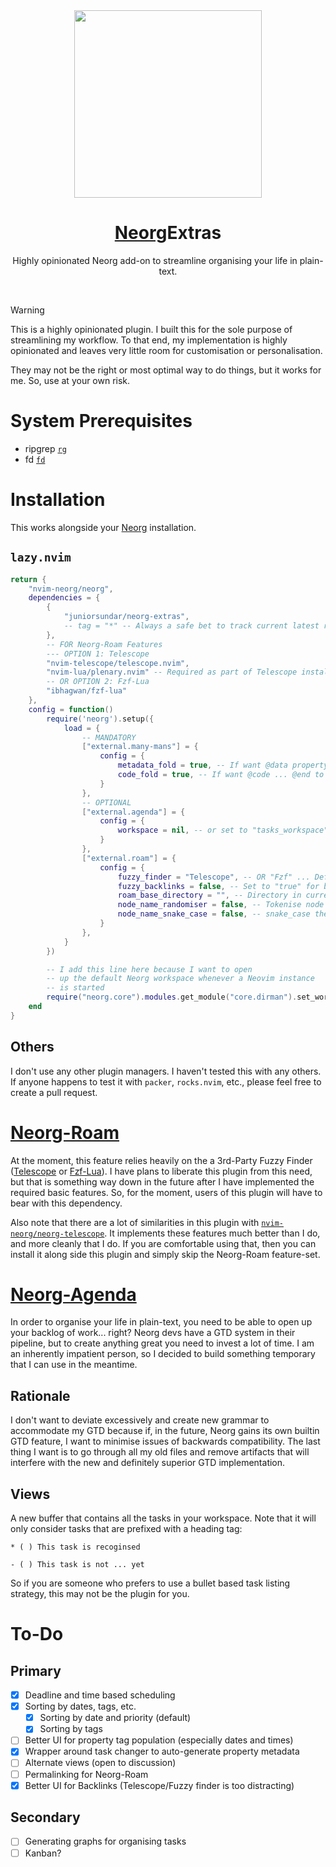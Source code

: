 <div align="center">

<img src="https://i.imgur.com/20X5DNx.png" width=300>

# [Neorg](https://github.com/nvim-neorg/neorg)Extras

Highly opinionated Neorg add-on to streamline organising your life in plain-text. 

</div>
<div align="center">
<br>
</div>

> [!warning]
> 
> This is a highly opinionated plugin. I built this for the sole purpose of
> streamlining my workflow. To that end, my implementation is highly
> opinionated and leaves very little room for customisation or personalisation.
> 
> They may not be the right or most optimal way to do things, but it works for
> me. So, use at your own risk.

# System Prerequisites

- ripgrep [`rg`](https://github.com/BurntSushi/ripgrep)
- fd [`fd`](https://github.com/sharkdp/fd)

# Installation

This works alongside your [Neorg](https://github.com/andreadev-it/neorg-module-tutorials/blob/main/introduction.md#adding-it-to-neorg) installation.

## `lazy.nvim`

```lua
return {
    "nvim-neorg/neorg",
    dependencies = {
        {
            "juniorsundar/neorg-extras",
            -- tag = "*" -- Always a safe bet to track current latest release
        },
        -- FOR Neorg-Roam Features
        --- OPTION 1: Telescope
        "nvim-telescope/telescope.nvim",
        "nvim-lua/plenary.nvim" -- Required as part of Telescope installation
        -- OR OPTION 2: Fzf-Lua
        "ibhagwan/fzf-lua"
    },
    config = function()
        require('neorg').setup({
            load = {
                -- MANDATORY
                ["external.many-mans"] = {
                    config = {
                        metadata_fold = true, -- If want @data property ... @end to fold
                        code_fold = true, -- If want @code ... @end to fold
                    }
                },
                -- OPTIONAL
                ["external.agenda"] = {
                    config = {
                        workspace = nil, -- or set to "tasks_workspace" to limit agenda search to just that workspace
                    }
                },
                ["external.roam"] = {
                    config = {
                        fuzzy_finder = "Telescope", -- OR "Fzf" ... Defaults to "Telescope"
                        fuzzy_backlinks = false, -- Set to "true" for backlinks in fuzzy finder instead of buffer
                        roam_base_directory = "", -- Directory in current workspace to store roam nodes
                        node_name_randomiser = false, -- Tokenise node name suffix for more randomisation
                        node_name_snake_case = false, -- snake_case the names if node_name_randomiser = false
                    }
                },
            }
        })

        -- I add this line here because I want to open 
        -- up the default Neorg workspace whenever a Neovim instance
        -- is started
        require("neorg.core").modules.get_module("core.dirman").set_workspace("default") 
    end
}
```

## Others

I don't use any other plugin managers. I haven't tested this with any others.
If anyone happens to test it with `packer`, `rocks.nvim`, etc., please feel free
to create a pull request.

# [Neorg-Roam](./docs/neorg-roam.md)

At the moment, this feature relies heavily on the a 3rd-Party Fuzzy Finder ([Telescope](https://github.com/nvim-telescope/telescope.nvim) or [Fzf-Lua](https://github.com/ibhagwan/fzf-lua)).
I have plans to liberate this plugin from this need, but that
is something way down in the future after I have implemented the required basic
features. So, for the moment, users of this plugin will have to bear with this
dependency.

Also note that there are a lot of similarities in this plugin with [`nvim-neorg/neorg-telescope`](https://github.com/nvim-neorg/neorg-telescope).
It implements these features much better than I do, and more cleanly that I do.
If you are comfortable using that, then you can install it along side this
plugin and simply skip the Neorg-Roam feature-set.

# [Neorg-Agenda](./docs/neorg-agenda.md)

In order to organise your life in plain-text, you need to be able to open up
your backlog of work... right? Neorg devs have a GTD system in their pipeline,
but to create anything great you need to invest a lot of time. I am an
inherently impatient person, so I decided to build something temporary that I
can use in the meantime.

## Rationale

I don't want to deviate excessively and create new grammar to accommodate my
GTD because if, in the future, Neorg gains its own builtin GTD feature, I want
to minimise issues of backwards compatibility. The last thing I want is to go
through all my old files and remove artifacts that will interfere with the new
and definitely superior GTD implementation.

## Views

A new buffer that contains all the tasks in your workspace. Note that it will
only consider tasks that are prefixed with a heading tag:

```norg
* ( ) This task is recoginsed

- ( ) This task is not ... yet
```

So if you are someone who prefers to use a bullet based task listing strategy,
this may not be the plugin for you.

# To-Do

## Primary

- [x] Deadline and time based scheduling
- [x] Sorting by dates, tags, etc.
    - [x] Sorting by date and priority (default)
    - [x] Sorting by tags
- [ ] Better UI for property tag population (especially dates and times)
- [x] Wrapper around task changer to auto-generate property metadata
- [ ] Alternate views (open to discussion)
- [ ] Permalinking for Neorg-Roam
- [x] Better UI for Backlinks (Telescope/Fuzzy finder is too distracting)

## Secondary

- [ ] Generating graphs for organising tasks
- [ ] Kanban?
